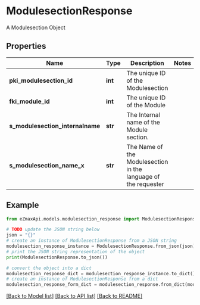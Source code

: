 # ModulesectionResponse

A Modulesection Object

## Properties

Name | Type | Description | Notes
------------ | ------------- | ------------- | -------------
**pki_modulesection_id** | **int** | The unique ID of the Modulesection | 
**fki_module_id** | **int** | The unique ID of the Module | 
**s_modulesection_internalname** | **str** | The Internal name of the Module section. | 
**s_modulesection_name_x** | **str** | The Name of the Modulesection in the language of the requester | 

## Example

```python
from eZmaxApi.models.modulesection_response import ModulesectionResponse

# TODO update the JSON string below
json = "{}"
# create an instance of ModulesectionResponse from a JSON string
modulesection_response_instance = ModulesectionResponse.from_json(json)
# print the JSON string representation of the object
print(ModulesectionResponse.to_json())

# convert the object into a dict
modulesection_response_dict = modulesection_response_instance.to_dict()
# create an instance of ModulesectionResponse from a dict
modulesection_response_form_dict = modulesection_response.from_dict(modulesection_response_dict)
```
[[Back to Model list]](../README.md#documentation-for-models) [[Back to API list]](../README.md#documentation-for-api-endpoints) [[Back to README]](../README.md)


